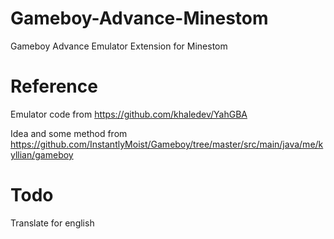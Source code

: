 # Gameboy-Advance-Minestom
Gameboy Advance Emulator Extension for Minestom

# Reference
Emulator code from
https://github.com/khaledev/YahGBA



Idea and some method from
https://github.com/InstantlyMoist/Gameboy/tree/master/src/main/java/me/kyllian/gameboy

# Todo
Translate for english
